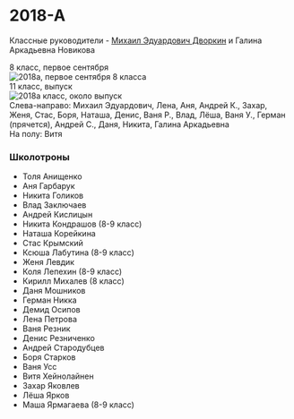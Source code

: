 <!--?title Класс 2018-А -->

# 2018-А

Классные руководители - [Михаил Эдуардович Дворкин](/people/dvorkin/index.html) и Галина Аркадьевна Новикова

<div class="row">
  <div class="col-xl-6 col-sm-12 text-center">
    8 класс, первое сентября <br/>
    <img src="https://pths-archive.github.io/static/img/classes/2018a/everyone_gold.jpg" alt="2018а, первое сентября 8 класса" class="full-width"/><br/>
  </div>
  <div class="col-xl-6 col-sm-12 text-center">
    11 класс, выпуск <br/>
    <img src="https://pths-archive.github.io/static/img/classes/2018a/everyone_old.jpg" alt="2018а класс, около выпуск" class="full-width"/><br/>
    <span class="hint">Слева-направо:
        Михаил Эдуардович, Лена, Аня, Андрей К., Захар, Женя, Стас, Боря, Наташа, Денис, Ваня Р., Влад, Лёша, Ваня У., Герман (прячется),
        Андрей С., Даня, Никита, Галина Аркадьевна <br/>
        На полу: Витя 
        </span>
  </div>
</div>

### Школотроны

* Толя Анищенко
* Аня Гарбарук
* Никита Голиков
* Влад Заключаев
* Андрей Кислицын
* Никита Кондрашов (8-9 класс)
* Наташа Корейкина
* Стас Крымский
* Ксюша Лабутина (8-9 класс)
* Женя Левдик
* Коля Лепехин (8-9 класс)
* Кирилл Михалев (8 класс)
* Даня Мошников
* Герман Никка
* Демид Осипов
* Лена Петрова
* Ваня Резник
* Денис Резниченко
* Андрей Стародубцев
* Боря Старков
* Ваня Усс
* Витя Хейнолайнен
* Захар Яковлев
* Лёша Ярков
* Маша Ярмагаева (8-9 класс)
